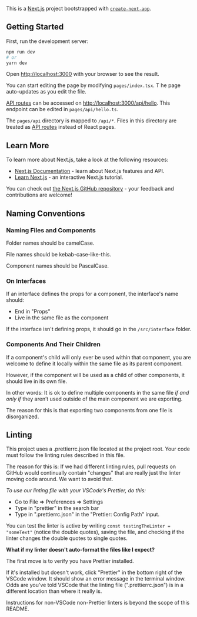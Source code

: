 This is a [Next.js](https://nextjs.org/) project bootstrapped with [`create-next-app`](https://github.com/vercel/next.js/tree/canary/packages/create-next-app).

## Getting Started

First, run the development server:

```bash
npm run dev
# or
yarn dev
```

Open [http://localhost:3000](http://localhost:3000) with your browser to see the result.

You can start editing the page by modifying `pages/index.tsx`. T he page auto-updates as you edit the file.

[API routes](https://nextjs.org/docs/api-routes/introduction) can be accessed on [http://localhost:3000/api/hello](http://localhost:3000/api/hello). This endpoint can be edited in `pages/api/hello.ts`.

The `pages/api` directory is mapped to `/api/*`. Files in this directory are treated as [API routes](https://nextjs.org/docs/api-routes/introduction) instead of React pages.

## Learn More

To learn more about Next.js, take a look at the following resources:

- [Next.js Documentation](https://nextjs.org/docs) - learn about Next.js features and API.
- [Learn Next.js](https://nextjs.org/learn) - an interactive Next.js tutorial.

You can check out [the Next.js GitHub repository](https://github.com/vercel/next.js/) - your feedback and contributions are welcome!

## Naming Conventions

### Naming Files and Components

Folder names should be camelCase.

File names should be kebab-case-like-this.

Component names should be PascalCase.

### On Interfaces

If an interface defines the props for a component, the interface's name should:

- End in "Props"
- Live in the same file as the component

If the interface isn't defining props, it should go in the `/src/interface` folder.

### Components And Their Children

If a component's child will only ever be used within that component, you are welcome to define it locally within the same file as its parent component.

However, if the component will be used as a child of other components, it should live in its own file.

In other words: It is ok to define multiple components in the same file _if and only if_ they aren’t used outside of the main component we are exporting.

The reason for this is that exporting two components from one file is disorganized.

## Linting

This project uses a .prettierrc.json file located at the project root. Your code must follow the linting rules described in this file.

The reason for this is: If we had different linting rules, pull requests on GitHub would continually contain "changes" that are really just the linter moving code around. We want to avoid that.

_To use our linting file with your VSCode's Prettier, do this:_

- Go to File => Preferences => Settings
- Type in "prettier" in the search bar
- Type in ".prettierrc.json" in the "Prettier: Config Path" input.

You can test the linter is active by writing `const testingTheLinter = "someText"` (notice the double quotes), saving the file, and checking if the linter changes the double quotes to single quotes.

**What if my linter doesn't auto-format the files like I expect?**

The first move is to verify you have Prettier installed.

If it's installed but doesn't work, click "Prettier" in the bottom right of the VSCode window. It should show an error message in the terminal window. Odds are you've told VSCode that the linting file (".prettierrc.json") is in a different location than where it really is.

Instructions for non-VSCode non-Prettier linters is beyond the scope of this README.
